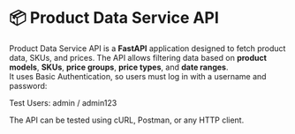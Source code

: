 # 📦 Product Data Service API  
Product Data Service API is a **FastAPI** application designed to fetch product data, SKUs, and prices. The API allows filtering data based on **product models**, **SKUs**, **price groups**, **price types**, and **date ranges**.  
It uses Basic Authentication, so users must log in with a username and password:

Test Users:
admin / admin123

The API can be tested using cURL, Postman, or any HTTP client.
